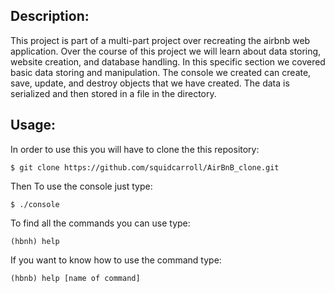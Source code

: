 ## Description:
This project is part of a multi-part project over recreating the airbnb web application. Over the course of this project we will learn about data storing, website creation, and database handling. In this specific section we covered basic data storing and manipulation. The console we created can create, save, update, and destroy objects that we have created. The data is serialized and then stored in a file in the directory.

## Usage:
In order to use this you will have to clone the this repository:

`$ git clone https://github.com/squidcarroll/AirBnB_clone.git`

Then To use the console just type:

`$ ./console`

To find all the commands you can use type:

`(hbnh) help`

If you want to know how to use the command type:

`(hbnb) help [name of command]`
